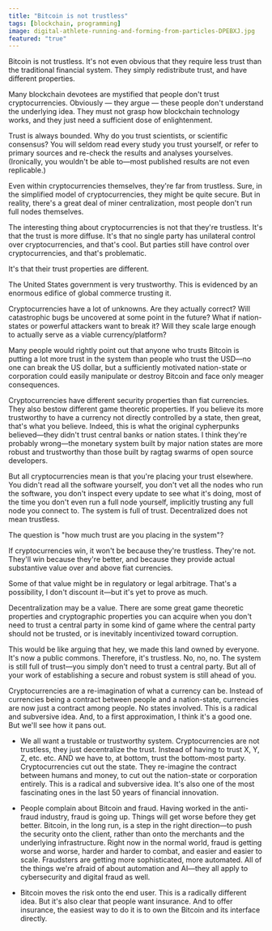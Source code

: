 ```yaml
---
title: "Bitcoin is not trustless"
tags: [blockchain, programming]
image: digital-athlete-running-and-forming-from-particles-DPEBXJ.jpg
featured: "true"
---
```


Bitcoin is not trustless. It's not even obvious that they require less trust than the traditional financial system. They simply redistribute trust, and have different properties.

Many blockchain devotees are mystified that people don't trust cryptocurrencies. Obviously — they argue — these people don't understand the underlying idea. They must not grasp how blockchain technology works, and they just need a sufficient dose of enlightenment.

Trust is always bounded. Why do you trust scientists, or scientific consensus? You will seldom read every study you trust yourself, or refer to primary sources and re-check the results and analyses yourselves. (Ironically, you wouldn't be able to—most published results are not even replicable.)

Even within cryptocurrencies themselves, they're far from trustless. Sure, in the simplified model of cryptocurrencies, they might be quite secure. But in reality, there's a great deal of miner centralization, most people don't run full nodes themselves.

The interesting thing about cryptocurrencies is not that they're trustless. It's that the trust is more diffuse. It's that no single party has unilateral control over cryptocurrencies, and that's cool. But parties still have control over cryptocurrencies, and that's problematic.

It's that their trust properties are different.

The United States government is very trustworthy. This is evidenced by an enormous edifice of global commerce trusting it.

Cryptocurrencies have a lot of unknowns. Are they actually correct? Will catastrophic bugs be uncovered at some point in the future? What if nation-states or powerful attackers want to break it? Will they scale large enough to actually serve as a viable currency/platform?

Many people would rightly point out that anyone who trusts Bitcoin is putting a lot more trust in the system than people who trust the USD—no one can break the US dollar, but a sufficiently motivated nation-state or corporation could easily manipulate or destroy Bitcoin and face only meager consequences.

 Cryptocurrencies have different security properties than fiat currencies. They also bestow different game theoretic properties. If you believe its more trustworthy to have a currency not directly controlled by a state, then great, that's what you believe. Indeed, this is what the original cypherpunks believed—they didn't trust central banks or nation states. I think they're probably wrong—the monetary system built by major nation states are more robust and trustworthy than those built by ragtag swarms of open source developers.

 But all cryptocurrencies mean is that you're placing your trust elsewhere. You didn't read all the software yourself, you don't vet all the nodes who run the software, you don't inspect every update to see what it's doing, most of the time you don't even run a full node yourself, implicitly trusting any full node you connect to. The system is full of trust. Decentralized does not mean trustless.

 The question is "how much trust are you placing in the system"?

 If cryptocurrencies win, it won't be because they're trustless. They're not. They'll win because they're better, and because they provide actual substantive value over and above fiat currencies.

 Some of that value might be in regulatory or legal arbitrage. That's a possibility, I don't discount it—but it's yet to prove as much.

 Decentralization may be a value. There are some great game theoretic properties and cryptographic properties you can acquire when you don't need to trust a central party in some kind of game where the central party should not be trusted, or is inevitably incentivized toward corruption.

 This would be like arguing that hey, we made this land owned by everyone. It's now a public commons. Therefore, it's trustless. No, no, no. The system is still full of trust—you simply don't need to trust a central party. But all of your work of establishing a secure and robust system is still ahead of you.

 Cryptocurrencies are a re-imagination of what a currency can be. Instead of currencies being a contract between people and a nation-state, currencies are now just a contract among people. No states involved. This is a radical and subversive idea. And, to a first approximation, I think it's a good one. But we'll see how it pans out.

* We all want a trustable or trustworthy system. Cryptocurrencies are not trustless, they just decentralize the trust. Instead of having to trust X, Y, Z, etc. etc. AND we have to, at bottom, trust the bottom-most party. Cryptocurrencies cut out the state. They re-imagine the contract between humans and money, to cut out the nation-state or corporation entirely. This is a radical and subversive idea. It's also one of the most fascinating ones in the last 50 years of financial innovation.

* People complain about Bitcoin and fraud. Having worked in the anti-fraud industry, fraud is going up. Things will get worse before they get better. Bitcoin, in the long run, is a step in the right direction—to push the security onto the client, rather than onto the merchants and the underlying infrastructure. Right now in the normal world, fraud is getting worse and worse, harder and harder to combat, and easier and easier to scale. Fraudsters are getting more sophisticated, more automated. All of the things we're afraid of about automation and AI—they all apply to cybersecurity and digital fraud as well.

* Bitcoin moves the risk onto the end user. This is a radically different idea. But it's also clear that people want insurance. And to offer insurance, the easiest way to do it is to own the Bitcoin and its interface directly.
